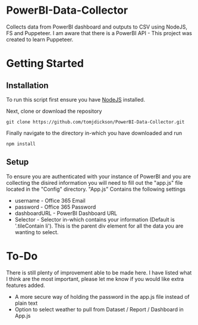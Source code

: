 # PowerBI-Data-Collector
Collects data from PowerBI dashboard and outputs to CSV using NodeJS, FS and Puppeteer.
I am aware that there is a PowerBI API - This project was created to learn Puppeteer.

# Getting Started

## Installation
To run this script first ensure you have [NodeJS](https://github.com/nodejs/node) installed.

Next, clone or download the repository

``` git clone https://github.com/tomjdickson/PowerBI-Data-Collector.git ```

Finally navigate to the directory in-which you have downloaded and run


``` npm install ```

## Setup
To ensure you are authenticated with your instance of PowerBI and you are collecting the disired information you will need to fill out the "app.js" file located in the "Config" directory.
"App.js" Contains the following settings 
* username - Office 365 Email
* password - Office 365 Password
* dashboardURL - PowerBI Dashboard URL
* Selector - Selector in-which contains your information (Default is '.tileContain li'). This is the parent div element for all the data you are wanting to select.



# To-Do
There is still plenty of improvement able to be made here. I have listed what I think are the most important, please let me know if you would like extra features added.
* A more secure way of holding the password in the app.js file instead of plain text
* Option to select weather to pull from Dataset / Report / Dashboard in App.js

